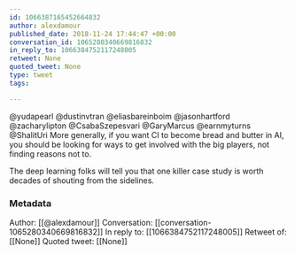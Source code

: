 ```yaml
---
id: 1066387165452664832
author: alexdamour
published_date: 2018-11-24 17:44:47 +00:00
conversation_id: 1065280340669816832
in_reply_to: 1066384752117248005
retweet: None
quoted_tweet: None
type: tweet
tags:

---
```


@yudapearl @dustinvtran @eliasbareinboim @jasonhartford @zacharylipton @CsabaSzepesvari @GaryMarcus @earnmyturns @ShalitUri More generally, if you want CI to become bread and butter in AI, you should be looking for ways to get involved with the big players, not finding reasons not to.

The deep learning folks will tell you that one killer case study is worth decades of shouting from the sidelines.

### Metadata

Author: [[@alexdamour]]
Conversation: [[conversation-1065280340669816832]]
In reply to: [[1066384752117248005]]
Retweet of: [[None]]
Quoted tweet: [[None]]

